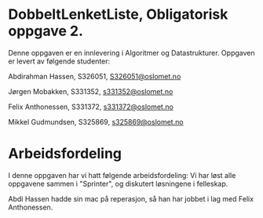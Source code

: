 # DobbeltLenketListe, Obligatorisk oppgave 2.

Denne oppgaven er en innlevering i Algoritmer og Datastrukturer. Oppgaven er levert av følgende studenter:

Abdirahman Hassen, S326051, S326051@oslomet.no

Jørgen Mobakken, S331352, s331352@oslomet.no

Felix Anthonessen, S331372, s331372@oslomet.no

Mikkel Gudmundsen, S325869, s325869@oslomet.no

# Arbeidsfordeling

I denne oppgaven har vi hatt følgende arbeidsfordeling: 
Vi har løst alle oppgavene sammen i "Sprinter", og diskutert løsningene i felleskap. 

Abdi Hassen hadde sin mac på reperasjon, så han har jobbet i lag med Felix 
Anthonessen. 